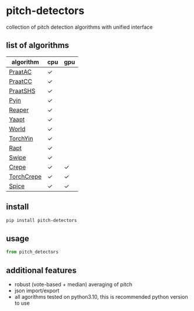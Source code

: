 # pitch-detectors
collection of pitch detection algorithms with unified interface

## list of algorithms

| algorithm  | cpu | gpu |
|------------|-----|-----|
| [PraatAC](https://parselmouth.readthedocs.io/en/stable/api_reference.html#parselmouth.Sound.to_pitch_ac)    |  ✓  |     |
| [PraatCC](https://parselmouth.readthedocs.io/en/stable/api_reference.html#parselmouth.Sound.to_pitch_cc)    |  ✓  |     |
| [PraatSHS](https://parselmouth.readthedocs.io/en/stable/api_reference.html#parselmouth.Sound.to_pitch_shs)   |  ✓  |     |
| [Pyin](https://librosa.org/doc/latest/generated/librosa.pyin.html)       |  ✓  |     |
| [Reaper](https://github.com/r9y9/pyreaper)     |  ✓  |     |
| [Yaapt](http://bjbschmitt.github.io/AMFM_decompy/pYAAPT.html#amfm_decompy.pYAAPT.yaapt)      |  ✓  |     |
| [World](https://github.com/JeremyCCHsu/Python-Wrapper-for-World-Vocoder)      |  ✓  |     |
| [TorchYin](https://github.com/brentspell/torch-yin)   |  ✓  |     |
| [Rapt](https://pysptk.readthedocs.io/en/stable/generated/pysptk.sptk.rapt.html)       |  ✓  |     |
| [Swipe](https://pysptk.readthedocs.io/en/stable/generated/pysptk.sptk.swipe.html)      |  ✓  |     |
| [Crepe](https://github.com/marl/crepe)      |  ✓  |  ✓  |
| [TorchCrepe](https://github.com/maxrmorrison/torchcrepe) |  ✓  |  ✓  |
| [Spice](https://ai.googleblog.com/2019/11/spice-self-supervised-pitch-estimation.html) |  ✓  |  ✓  |


## install
```bash
pip install pitch-detectors
```

## usage

```python
from pitch_detectors
```

## additional features
- robust (vote-based + median) averaging of pitch
- json import/export
- all agorithms tested on python3.10, this is recommended python version to use
